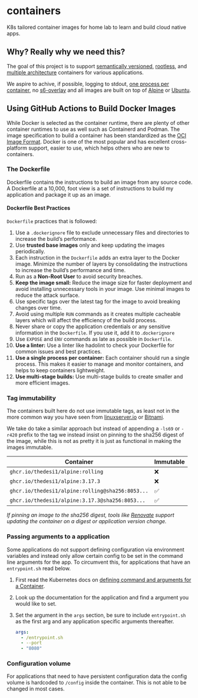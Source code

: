 # containers

K8s tailored container images for home lab to learn and build cloud native apps.

## Why? Really why we need this?

The goal of this project is to support [semantically versioned](https://semver.org/), [rootless](https://rootlesscontaine.rs/), and [multiple architecture](https://www.docker.com/blog/multi-arch-build-and-images-the-simple-way/) containers for various applications.

We aspire to achive, if possible, logging to stdout, [one process per container](https://testdriven.io/tips/59de3279-4a2d-4556-9cd0-b444249ed31e/), no [s6-overlay](https://github.com/just-containers/s6-overlay) and all images are built on top of [Alpine](https://hub.docker.com/_/alpine) or [Ubuntu](https://hub.docker.com/_/ubuntu).

## Using GitHub Actions to Build Docker Images
While Docker is selected as the container runtime, there are plenty of other container runtimes to use as well such as Containerd and Podman. The image specification to build a container has been standardized as the [OCI Image Format](https://github.com/opencontainers/image-spec "OCI Image Format"). Docker is one of the most popular and has excellent cross-platform support, easier to use, which helps others who are new to containers. 
### The Dockerfile
Dockerfile contains the instructions to build an image from any source code. A Dockerfile at a 10,000, foot view is a set of instructions to build my application and package it up as an image.

#### Dockerfile Best Practices

`Dockerfile` practices that is followed:

1.  Use a `.dockerignore` file to exclude unnecessary files and directories to increase the build’s performance.
2.  Use **trusted base images** only and keep updating the images periodically.
3.  Each instruction in the `Dockerfile` adds an extra layer to the Docker image. Minimize the number of layers by consolidating the instructions to increase the build’s performance and time.
4.  Run as a **Non-Root User** to avoid security breaches.
5.  **Keep the image small:** Reduce the image size for faster deployment and avoid installing unnecessary tools in your image. Use minimal images to reduce the attack surface.
6.  Use specific tags over the latest tag for the image to avoid breaking changes over time.
7.  Avoid using multiple `RUN` commands as it creates multiple cacheable layers which will affect the efficiency of the build process.
8.  Never share or copy the application credentials or any sensitive information in the `Dockerfile`. If you use it, add it to .`dockerignore`
9.  Use `EXPOSE` and `ENV` commands as late as possible in `Dockerfile`.
10.  **Use a linter:** Use a linter like hadolint to check your Dockerfile for common issues and best practices.
11.  **Use a single process per container:** Each container should run a single process. This makes it easier to manage and monitor containers, and helps to keep containers lightweight.
12.  **Use multi-stage builds:** Use multi-stage builds to create smaller and more efficient images.

### Tag immutability

The containers built here do not use immutable tags, as least not in the more common way you have seen from [linuxserver.io](https://fleet.linuxserver.io/) or [Bitnami](https://bitnami.com/stacks/containers). 

We take do take a similar approach but instead of appending a `-ls69` or `-r420` prefix to the tag we instead insist on pinning to the sha256 digest of the image, while this is not as pretty it is just as functional in making the images immutable.

| Container                                          | Immutable |
|----------------------------------------------------|-----------|
| `ghcr.io/thedesi1/alpine:rolling`                   | ❌         |
| `ghcr.io/thedesi1/alpine:3.17.3`                | ❌         |
| `ghcr.io/thedesi1/alpine:rolling@sha256:8053...`    | ✅         |
| `ghcr.io/thedesi1/alpine:3.17.3@sha256:8053...` | ✅         |

_If pinning an image to the sha256 digest, tools like [Renovate](https://github.com/renovatebot/renovate) support updating the container on a digest or application version change._

### Passing arguments to a application

Some applications do not support defining configuration via environment variables and instead only allow certain config to be set in the command line arguments for the app. To circumvent this, for applications that have an `entrypoint.sh` read below.

1. First read the Kubernetes docs on [defining command and arguments for a Container](https://kubernetes.io/docs/tasks/inject-data-application/define-command-argument-container/).
2. Look up the documentation for the application and find a argument you would like to set.
3. Set the argument in the `args` section, be sure to include `entrypoint.sh` as the first arg and any application specific arguments thereafter.

    ```yaml
    args:
      - /entrypoint.sh
      - --port
      - "8080"
    ```

### Configuration volume

For applications that need to have persistent configuration data the config volume is hardcoded to `/config` inside the container. This is not able to be changed in most cases.
